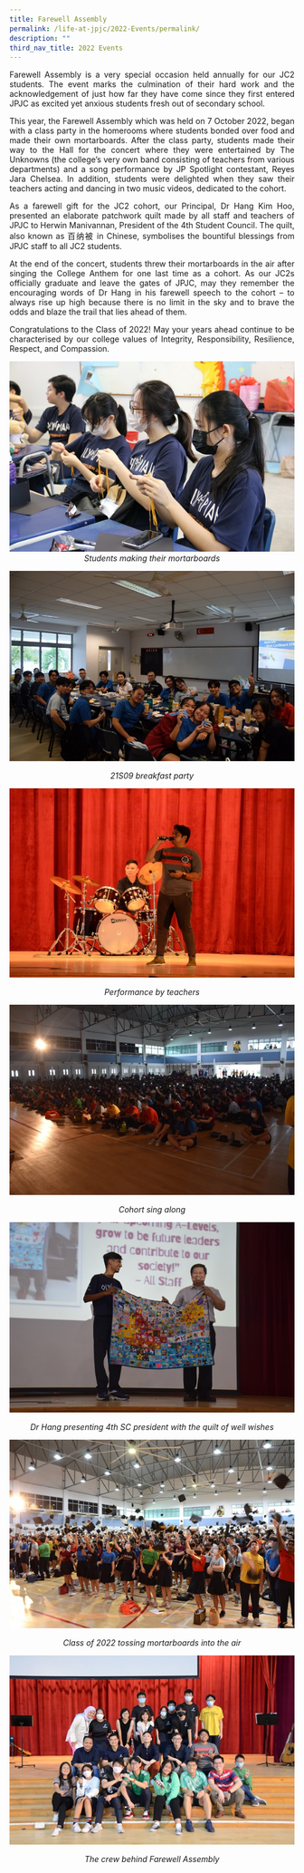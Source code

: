 ```yaml
---
title: Farewell Assembly
permalink: /life-at-jpjc/2022-Events/permalink/
description: ""
third_nav_title: 2022 Events
---
```

<div align=justify>
	
Farewell Assembly is a very special occasion held annually for our JC2 students. The event marks the culmination of their hard work and the acknowledgement of just how far they have come since they first entered JPJC as excited yet anxious students fresh out of secondary school.

This year, the Farewell Assembly which was held on 7 October 2022, began with a class party in the homerooms where students bonded over food and made their own mortarboards. After the class party, students made their way to the Hall for the concert where they were entertained by The Unknowns (the college’s very own band consisting of teachers from various departments) and a song performance by JP Spotlight contestant, Reyes Jara Chelsea. In addition, students were delighted when they saw their teachers acting and dancing in two music videos, dedicated to the cohort.

As a farewell gift for the JC2 cohort, our Principal, Dr Hang Kim Hoo, presented an elaborate patchwork quilt made by all staff and teachers of JPJC to Herwin Manivannan, President of the 4th Student Council. The quilt, also known as 百纳被 in Chinese, symbolises the bountiful blessings from JPJC staff to all JC2 students.

At the end of the concert, students threw their mortarboards in the air after singing the College Anthem for one last time as a cohort. As our JC2s officially graduate and leave the gates of JPJC, may they remember the encouraging words of Dr Hang in his farewell speech to the cohort – to always rise up high because there is no limit in the sky and to brave the odds and blaze the trail that lies ahead of them.

Congratulations to the Class of 2022! May your years ahead continue to be characterised by our college values of Integrity, Responsibility, Resilience, Respect, and Compassion. </p>

<img src="/images/Life%20@%20JPJC/2022%20Events/Farewell%20Assembly/1%20Students%20making%20their%20mortarboards.jpg">
<Figcaption align=center><em>
	Students making their mortarboards</em>
</figcaption>
<p>

<img src="/images/Life%20@%20JPJC/2022%20Events/Farewell%20Assembly/2%2021S09%20breakfast%20party.jpg">
<Figcaption align=center><em>
	21S09 breakfast party</em>
</figcaption>

<p>	
<img src="/images/Life%20@%20JPJC/2022%20Events/Farewell%20Assembly/3%20Performance%20by%20teachers.jpg">
	<Figcaption align=center><em>Performance by teachers</em>
</figcaption>

<p>	
<img src="/images/Life%20@%20JPJC/2022%20Events/Farewell%20Assembly/4%20Cohort%20sing%20along.jpg">
<Figcaption align=center><em>Cohort sing along
</em></figcaption>

<P>	
<img src="/images/Life%20@%20JPJC/2022%20Events/Farewell%20Assembly/5%20Dr%20Hang%20presenting%204th%20SC%20president%20with%20the%20quilt%20of%20well%20wishes.jpg">
<Figcaption align=center><em>Dr Hang presenting 4th SC president with the quilt of well wishes</em>
</figcaption>

<p>
<img src="/images/Life%20@%20JPJC/2022%20Events/Farewell%20Assembly/6%20Class%20of%202022%20tossing%20mortarboards%20into%20the%20air.jpg">
<Figcaption align=center><em>
	Class of 2022 tossing mortarboards into the air</em>
</figcaption>

<p>
<img src="/images/Life%20@%20JPJC/2022%20Events/Farewell%20Assembly/7%20The%20crew%20behind%20Farewell%20Assembly.jpg">
<Figcaption align=center><em>
The crew behind Farewell Assembly
	</figcaption></em>